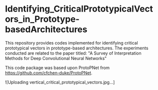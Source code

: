 # Identifying_CriticalPrototypicalVectors_in_Prototype-basedArchitectures

This repository provides codes implemented for identifying critical prototypical vectors in prototype-based architectures. The experiments conducted are related to the paper titled: "A Survey of Interpretation Methods for Deep Convolutional Neural Networks"

This code package was based upon ProtoPNet from https://github.com/cfchen-duke/ProtoPNet. 


![Uploading vertical_critical_prototypical_vectors.jpg…]
